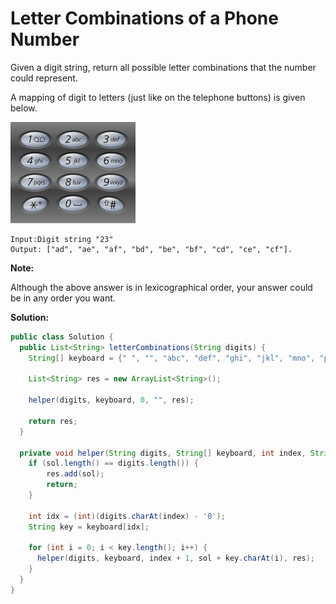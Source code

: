 # Letter Combinations of a Phone Number

Given a digit string, return all possible letter combinations that the number could represent.

A mapping of digit to letters (just like on the telephone buttons) is given below.

![](200px-Telephone-keypad2.svg.png)

```
Input:Digit string "23"
Output: ["ad", "ae", "af", "bd", "be", "bf", "cd", "ce", "cf"].
```

**Note:**

Although the above answer is in lexicographical order, your answer could be in any order you want.

**Solution:**
```java
public class Solution {
  public List<String> letterCombinations(String digits) {
    String[] keyboard = {" ", "", "abc", "def", "ghi", "jkl", "mno", "pqrs", "tuv", "wxyz"};
		
	List<String> res = new ArrayList<String>();
		
	helper(digits, keyboard, 0, "", res);
		
	return res;
  }
    
  private void helper(String digits, String[] keyboard, int index, String sol, List<String> res) {
    if (sol.length() == digits.length()) {
        res.add(sol);
        return;
    }
        
    int idx = (int)(digits.charAt(index) - '0');
    String key = keyboard[idx];
        
    for (int i = 0; i < key.length(); i++) {
      helper(digits, keyboard, index + 1, sol + key.charAt(i), res);
    }
  }
}
```